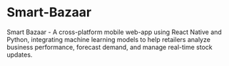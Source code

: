 # Smart-Bazaar
Smart Bazaar - A cross-platform mobile web-app using React Native and Python, integrating machine learning models to help retailers analyze business performance, forecast demand, and manage real-time stock updates.
